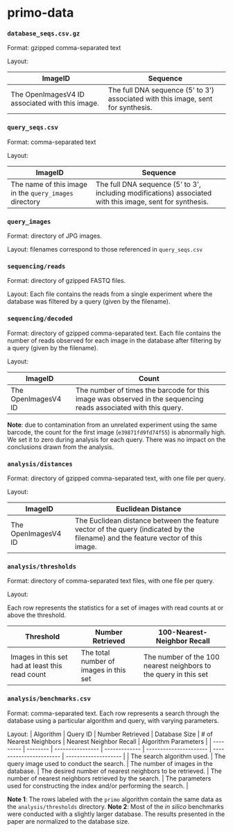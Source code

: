 # primo-data

### `database_seqs.csv.gz`

Format: gzipped comma-separated text

Layout:

| ImageID                                         | Sequence                                                                         |
| ----------------------------------------------- | -------------------------------------------------------------------------------- |
| The OpenImagesV4 ID associated with this image. | The full DNA sequence (5' to 3') associated with this image, sent for synthesis. |


### `query_seqs.csv`

Format: comma-separated text

Layout:

| ImageID                                         | Sequence                                                                         |
| ----------------------------------------------- | -------------------------------------------------------------------------------- |
| The name of this image in the `query_images` directory  | The full DNA sequence (5' to 3', including modifications) associated with this image, sent for synthesis. |


### `query_images`

Format: directory of JPG images.

Layout: filenames correspond to those referenced in `query_seqs.csv`


### `sequencing/reads`

Format: directory of gzipped FASTQ files.

Layout: Each file contains the reads from a single experiment where the
database was filtered by a query (given by the filename).


### `sequencing/decoded`

Format: directory of gzipped comma-separated text. Each file contains the number
of reads observed for each image in the database after filtering by a query
(given by the filename).

Layout:

| ImageID | Count |
| ------- | ----- |
| The OpenImagesV4 ID | The number of times the barcode for this image was observed in the sequencing reads associated with this query. |

**Note**: due to contamination from an unrelated experiment using the same barcode, the count for the first image (`e39871fd9fd74f55`) is abnormally high.
We set it to zero during analysis for each query. There was no impact on the conclusions drawn from the analysis.


### `analysis/distances`

Format: directory of gzipped comma-separated text, with one file per query.

Layout:

| ImageID | Euclidean Distance |
| ------- | ------------------ |
| The OpenImagesV4 ID | The Euclidean distance between the feature vector of the query (indicated by the filename) and the feature vector of this image. |


### `analysis/thresholds`

Format: directory of comma-separated text files, with one file per query.

Layout:

Each row represents the statistics for a set of images with read counts at or
above the threshold.

| Threshold | Number Retrieved | 100-Nearest-Neighbor Recall |
| --------- | ---------------- | --------------------------- |
| Images in this set had at least this read count | The total number of images in this set | The number of the 100 nearest neighbors to the query in this set |

### `analysis/benchmarks.csv`

Format: comma-separated text. Each row represents a search through the database
using a particular algorithm and query, with varying parameters.

Layout:
| Algorithm | Query ID | Number Retrieved | Database Size | # of Nearest Neighbors | Nearest Neighbor Recall | Algorithm Parameters |
| --------- | -------- | ---------------- | ------------- | ---------------------- | ----------------------- | -------------------- |
| The search algorithm used. | The query image used to conduct the search. | The number of images in the database. | The desired number of nearest neighbors to be retrieved. | The number of nearest neighbors retrieved by the search. | The parameters used for constructing the index and/or performing the search. |

**Note 1**: The rows labeled with the `primo` algorithm contain the same data as the `analysis/thresholds` directory.
**Note 2**: Most of the *in silico* benchmarks were conducted with a slightly larger database. The results presented in the paper are normalized to the database size.
